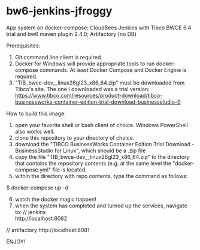 # bw6-jenkins-jfroggy
App system on docker-compose: CloudBees Jenkins with Tibco BWCE 6.4 trial and bw6 maven plugin 2.4.0; Artifactory (no DB)


Prerequisites:
1) Git command line client is required.
2) Docker for Windows will provide appropriate tools to run docker-compose commands. At least Docker Compose and Docker Engine is required.
3) "TIB_bwce-dev_<version>_linux26gl23_x86_64.zip" must be downloaded from Tibco's site. The one I downloaded was a trial version: https://www.tibco.com/resources/product-download/tibco-businessworks-container-edition-trial-download-businessstudio-0

How to build this image:
1) open your favorite shell or bash client of choice. Windows PowerShell also works well.
2) clone this repository to your directory of choice.
3) download the "TIBCO BusinessWorks Container Edition Trial Download - BusinessStudio for Linux", which should be a .zip file
4) copy the file "TIB_bwce-dev_<version>_linux26gl23_x86_64.zip" to the directory that contains the repository contents (e.g. at the same level the "docker-compose.yml" file is located.
5) within the directory with repo contents, type the command as follows:

$   docker-compose up -d 

6) watch the docker magic happen!
7) when the system has completed and turned up the services, navigate to:
// jenkins    
    http://localhost:8082
    
// artifactory
    http://localhost:8081
    
ENJOY!
